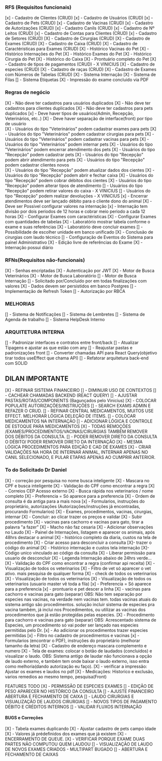 ### RFS (Requisitos funcionais)

[x] - Cadastro de Clientes (CRUD)
[x] - Cadastro de Usuários (CRUD)
[x] - Cadastro de Pets (CRUD)
[x] - Cadastro de Vacinas (CRUD)
[x] - Cadastro de Autorizações (CRUD)
[x] - Cadastro Canils (CRUD)
[x] - Cadastro de Nº Leitos (CRUD)
[x] - Cadastro de Contas para Clientes (CRUD)
[x] - Cadastro de Setores (CRUD)
[X] - Cadastro de Cirurgias (CRUD)
[X] - Cadastro de Exames (CRUD)
[X] - Cadastro de Caixa (CRUD)
[X] - Cadastro de Caractéristicas para Exames (CRUD)
[X] - Histórico Vacinas do Pet
[X] - Histórico Internações do Pet
[X] - Histórico Exames do Pet
[X] - Histórico Cirurgia do Pet
[X] - Histórico do Caixa
[X] - Prontuário completo do Pet
[X] - Cadastro de tipos de pagamentos (CRUD) - X VINICIUS
[X] - Cadastro de especies (CRUD)
[X] - Cadastro de raças (CRUD)
[X] - Cadastro de Exames com Números de Tabelas (CRUD)
[X] - Sistema Internação
[X] - Sistema de Filas
[] - Sistema Etiquetas
[X] - Impressão do exame concluido via PDF

### Regras de negócio

[X] - Não deve ter cadastros para usuários duplicados
[X] - Não deve ter cadastros para clientes duplicados
[X] - Não deve ter cadastros para pets duplicados
[x] - Deve haver tipos de usuários(Admin, Recepção, Veterinários, etc..)
[X] - Deve haver separação de interface(front) por tipo de usuário  
[X] - Usuários do tipo "Veterinários" podem cadastrar exames para pets
[X] - Usuários do tipo "Veterinários" podem cadastrar cirurgias para pets
[X] - Usuários do tipo "Veterinários" podem cadastrar vacinas para pets
[X] - Usuários do tipo "Veterinários" podem internar pets
[X] - Usuários do tipo "Veterinários" podem encerrar atendimento dos pets
[X] - Usuários do tipo "Recepção" podem cadastrar pets
[X] - Usuários do tipo "Recepção" podem abrir atendimento para pets
[X] - Usuários do tipo "Recepção" podem cadastrar clientes novos  
[X] - Usuários do tipo "Recepção" podem atualizar dados dos cientes
[X] - Usuários do tipo "Recepção" podem abrir e fechar caixa
[X] - Usuários do tipo "Recepção" podem cobrar débitos dos cientes
[X] - Usuários do tipo "Recepção" podem alterar tipos de atendimento
[] - Usuários do tipo "Recepção" podem retirar valores do caixa - X VINICIUS
[] - Usuários do tipo "Recepção" podem realizar devoluções - X VINICIUS
[x] - Encerrar atendimentos deve ser lançado débito para o cliente dono do animal
[X] - Deve ser Possivel configurar valores na internação
[x] - Internação tem divisão por dois periodos de 12 horas e cobrar meio periodo a cada 12 horas
[X] - Configurar Exames com caractéristicas
[X] - Configurar Exames com quantidades de tabelas
[X] - Laboratório mostrar tabela conforme o exame e suas referências
[X] - Laboratório deve concluir exames
[] - Possibilidade de escolher unidade em banco unificado
[X] - Conclusão de cirurgias com laudo técnico
[] - Configuração de Eventos do Sistema para painel Administrativo
[X] - Edição livre de referências do Exame
[X] - Internação possui diário

### RFNs(Requisitos não-funcionais)

[X] - Senhas encriptadas
[X] - Autenticação por JWT
[X] - Motor de Busca Veterinários
[X] - Motor de Busca Laboratório
[] - Motor de Busca Internação
[] - Solicitado por/Concluido por em todas finalizações com valores
[X] - Dados devem ser persistidos em banco Postgres
[] - Implementação de Refresh Token
[] - Autorização por RBCA

### MELHORIAS

[] - Sistema de Notificações
[] - Sistema de Lembretes
[] - Sistema de Agenda de trabalho
[] - Sistema HelpDesk Interno

### ARQUITETURA INTERNA

[] - Padronizar interfaces e contratos entre front/back
[] - Atualizar Tipagens e ajustar as que estão com any
[] - Reajustar pastas e padronizações front
[] - Converter chamadas API para React Query(objetivo tirar todos useEffect que chama API)
[] - Refatorar arquitetura back-end com SOLID

## DILAN IMPORTANTE

[X] - REFINAR SISTEMA FINANCEIRO
[] - DIMINUIR USO DE CONTEXTOS
[] - CACHEAR CHAMADAS BACKEND (REACT QUERY)
[] - AJUSTAR PASTAS/ROTAS/COMPONENTS (Bagunçados pelo Vinicius)
[X] - COLOCAR POPULATE AUTORIZAÇÕES/INSTRUÇÕES
[] - SEARCH EXAMS ADMIN E REFAZER O CRUD.
[] - REFINAR CENTRAL MEDICAMENTOS, MUITOS USE EFFECT. MELHORAR LÓGICA DELEÇÃO DE ITEMS.
[] - COLOCAR MEDICAMENTOS NA INTERNAÇÃO
[] - ADICIONAR LÓGICA E CONTROLE DE ESTOQUE PARA MEDICAMENTOS
[X] - TODAS REMOÇÕES /EXAMES/PROCEDIMENTOS/VACINAS/CIRURGIAS TAMBÉM REMOVER DOS DÉBITOS DA CONSULTA.
[] - PODER REMOVER DIRETO DA CONSULTA O DÉBITO/ PODER REMOVER DIRETO DA INTERNAÇÃO
[X] - MESMA LÓGICA PROCEDIMENTOS PARA EDIÇÃO E CAD DE EXAMES
[X] - CRIAR VALIDAÇÕES NA HORA DE INTERNAR ANIMAL, INTERNAR APENAS NO CANIL SELECIONADO, E PULAR ETAPAS APENAS AO CUMPRIR ANTERIOR.



### To do Solicitado Dr Daniel

[X] - correção por pesquisa no nome busca inteligente
[X] - Mascara no CPF e busca inteligente
[X] - Validação do CPF como encontrar a regra
[X] - Correios CEP Acesso externo
[X] - Busca rápida nos veterinarios / nome completo
[X] - Preferencia = Só aparece para a preferencia
[X] - Ordem de consulta é da antiga para a mais nova
[x] - Formularios, instruções do proprietário, autorizações (Autorizações/instruções já encontradas, procurando Formularios)
[X] - Exames, procedimentos, vacinas, cirurgias, internar
[X] - Concluir: ao clicar trazer os preços e validar
[X] - Subir procedimento
[X] - vacinas para cachorro e vacinas para gato, tirar a palavra "a fazer"
[X] - Macho não faz cesaria
[X] - Adicionar observações no Laudo
[X] - Painel de Internações, listagem e aparecer os animais, após 48hrs destacar o animal
[X] - histórico completo da diaria, custos na tela de procedimento
[X] - Criar acesso para desconcluir a consulta
[X]- trazer o código do animal
[X] - Histórico internação e custos tela internação
[X]- Código unico vinculado ao código da consulta
[X] - Liberar permissão para usuario de desconcluir
[X] - Legenda Internação abaixo de 24hrs verde...
[X] - Validação do CPF como encontrar a regra (confirmar api receita)
[X] - Visualização de todos os veterinarios
[X] - Filtro de vet só aparecer o vet ativo. mais pesquisa de qualquer forma
[X] - check de todos os veterinarios
[X] - Visualização de todos os veterinarios
[X] - Visualização de todos os veterinarios (usuario master vê toda a fila)
[x] - Preferencia = Só aparece para a preferencia
[x] - prontuario e pet descer a linha
[X] - vacinas para cachorro e vacinas para gato (separar)
OBS: Não tem separação por especies nas vacinas, na verdade nem vacinas tem.
todas vacinas atuais do sistema antigo são procedimentos. solução incluir sistema de especies pra vacina também, já inclui nos Procedimentos, ou utilizar as vacinas dos procedimentos que já estão protegidas pelas especies.
[X] - Procedimento para cachorro e vacinas para gato (separar)
OBS: Acrescentado sistema de Especies, um procedimento só vai poder ser lançado nas especies permitidas pelo Dr.
[x] - Ao adicionar os procedimentos trazer especies permitidas
[x] - Filtro no cadastro de procedimentos e vacinas
[x] - Formularios (encontrar o PDF), instruções do proprietário (melhorar tamanho da letra)
[X] - Cadastro de endereço mascara complemento e numero
[X] - Tela de exames: colocar o botão de laudados (concluidos) e visualizar o laudo.
OBS: Sistema antigo de laudar não funcionava a opção de laudo externo, e também tem onde baixar o laudo externo, isso entra como melhoria(dando autorização eu faço).
[X] - verificar a impressão: Ajustar os exames e laudos no pdf
[X] - Medicações: Historico e exclusão, varios remedios ao mesmo tempo, pesquisa(Front)


FEATURES TODO
[X] - PERMISSÃO DE ESPECIES EXAMES 
[] - EDIÇÃO DE PESO APARECER NO HISTÓRICO DA CONSULTA
[] - AJUSTE FINANCEIRO ABERTURA E FECHAMENTO DE CAIXA
[] - LAUDO CIRURGIAS E VISUALIZAÇÃO DE LAUDOS CIRURGIAS
[] - NOVOS TIPOS DE PAGAMENTO DÉBITO E CRÉDITOS INTERNOS
[] - VALIDAR FLUXOS INTERNAÇÃO
#### BUGS e Correções

[X] - Tabela exames duplicando
[X] - Ajustar cadastro de pets campo idade
[X] - Valores já prédefinidos dos exames que já existem
[X] - ENCERRAMENTO DE QUEUE.
[X] - VERIFICAR PORQUE EXAME DUAS PARTES NÃO COMPUTOU QUEM LAUDOU
[] - VISUALIZAÇÃO DE LAUDO DE NOVOS EXAMES CRIADOS - MULTIPART BUGADO
[] - ABERTURA E FECHAMENTO DE CAIXAS
